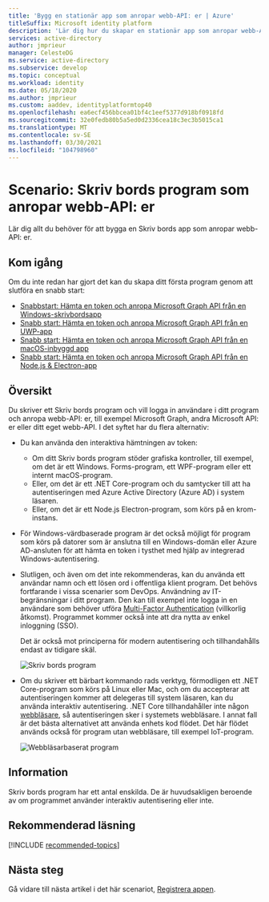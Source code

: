 ```yaml
---
title: 'Bygg en stationär app som anropar webb-API: er | Azure'
titleSuffix: Microsoft identity platform
description: 'Lär dig hur du skapar en stationär app som anropar webb-API: er (översikt)'
services: active-directory
author: jmprieur
manager: CelesteDG
ms.service: active-directory
ms.subservice: develop
ms.topic: conceptual
ms.workload: identity
ms.date: 05/18/2020
ms.author: jmprieur
ms.custom: aaddev, identityplatformtop40
ms.openlocfilehash: ea6ecf456bbcea01bf4c1eef5377d918bf0918fd
ms.sourcegitcommit: 32e0fedb80b5a5ed0d2336cea18c3ec3b5015ca1
ms.translationtype: MT
ms.contentlocale: sv-SE
ms.lasthandoff: 03/30/2021
ms.locfileid: "104798960"
---
```

# <a name="scenario-desktop-app-that-calls-web-apis"></a>Scenario: Skriv bords program som anropar webb-API: er

Lär dig allt du behöver för att bygga en Skriv bords app som anropar webb-API: er.

## <a name="get-started"></a>Kom igång

Om du inte redan har gjort det kan du skapa ditt första program genom att slutföra en snabb start:

- [Snabbstart: Hämta en token och anropa Microsoft Graph API från en Windows-skrivbordsapp](./quickstart-v2-windows-desktop.md)
- [Snabb start: Hämta en token och anropa Microsoft Graph API från en UWP-app](./quickstart-v2-uwp.md)
- [Snabb start: Hämta en token och anropa Microsoft Graph API från en macOS-inbyggd app](./quickstart-v2-ios.md)
- [Snabb start: Hämta en token och anropa Microsoft Graph API från en Node.js & Electron-app](./quickstart-v2-nodejs-desktop.md)

## <a name="overview"></a>Översikt

Du skriver ett Skriv bords program och vill logga in användare i ditt program och anropa webb-API: er, till exempel Microsoft Graph, andra Microsoft API: er eller ditt eget webb-API. I det syftet har du flera alternativ:

- Du kan använda den interaktiva hämtningen av token:

  - Om ditt Skriv bords program stöder grafiska kontroller, till exempel, om det är ett Windows. Forms-program, ett WPF-program eller ett internt macOS-program.
  - Eller, om det är ett .NET Core-program och du samtycker till att ha autentiseringen med Azure Active Directory (Azure AD) i system läsaren.
  - Eller, om det är ett Node.js Electron-program, som körs på en krom-instans.

- För Windows-värdbaserade program är det också möjligt för program som körs på datorer som är anslutna till en Windows-domän eller Azure AD-ansluten för att hämta en token i tysthet med hjälp av integrerad Windows-autentisering.
- Slutligen, och även om det inte rekommenderas, kan du använda ett användar namn och ett lösen ord i offentliga klient program. Det behövs fortfarande i vissa scenarier som DevOps. Användning av IT-begränsningar i ditt program. Den kan till exempel inte logga in en användare som behöver utföra [Multi-Factor Authentication](../authentication/concept-mfa-howitworks.md) (villkorlig åtkomst). Programmet kommer också inte att dra nytta av enkel inloggning (SSO).

  Det är också mot principerna för modern autentisering och tillhandahålls endast av tidigare skäl.

  ![Skriv bords program](media/scenarios/desktop-app.svg)

- Om du skriver ett bärbart kommando rads verktyg, förmodligen ett .NET Core-program som körs på Linux eller Mac, och om du accepterar att autentiseringen kommer att delegeras till system läsaren, kan du använda interaktiv autentisering. .NET Core tillhandahåller inte någon [webbläsare](https://aka.ms/msal-net-uses-web-browser), så autentiseringen sker i systemets webbläsare. I annat fall är det bästa alternativet att använda enhets kod flödet. Det här flödet används också för program utan webbläsare, till exempel IoT-program.

  ![Webbläsarbaserat program](media/scenarios/device-code-flow-app.svg)

## <a name="specifics"></a>Information

Skriv bords program har ett antal enskilda. De är huvudsakligen beroende av om programmet använder interaktiv autentisering eller inte.

## <a name="recommended-reading"></a>Rekommenderad läsning

[!INCLUDE [recommended-topics](../../../includes/active-directory-develop-scenarios-prerequisites.md)]

## <a name="next-steps"></a>Nästa steg

Gå vidare till nästa artikel i det här scenariot, [Registrera appen](scenario-desktop-app-registration.md).
